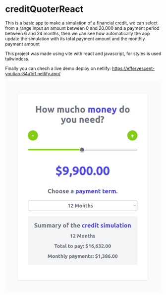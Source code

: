 # creditQuoterReact

This is a basic app to make a simulation of a financial credit, we can select from a range input an amount between 0 and 20.000 and a payment period between 6 and 24 months, then we can see how automatically the app update the simulation with its total payment amount and the monthly payment amount

This project was made using vite with react and javascript, for styles is used tailwindcss.

Finally you can chech a live demo deploy on netlify: https://effervescent-youtiao-84a1d1.netlify.app/

![](public/preview.png)
